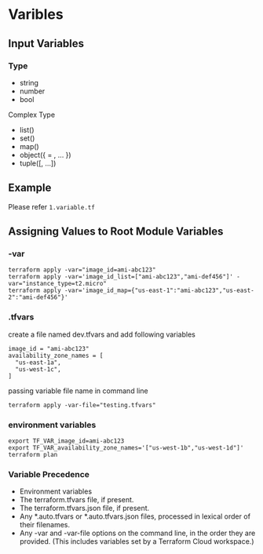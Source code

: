
# Varibles

## Input Variables

### Type

- string
- number
- bool

Complex Type

- list(<TYPE>)
- set(<TYPE>)
- map(<TYPE>)
- object({<ATTR NAME> = <TYPE>, ... })
- tuple([<TYPE>, ...])


## Example

Please refer `1.variable.tf`

## Assigning Values to Root Module Variables


### -var 

```
terraform apply -var="image_id=ami-abc123"
terraform apply -var='image_id_list=["ami-abc123","ami-def456"]' -var="instance_type=t2.micro"
terraform apply -var='image_id_map={"us-east-1":"ami-abc123","us-east-2":"ami-def456"}'
```

### .tfvars

create a file named dev.tfvars and add following variables

```
image_id = "ami-abc123"
availability_zone_names = [
  "us-east-1a",
  "us-west-1c",
]
```

passing variable file name in command line

```
terraform apply -var-file="testing.tfvars"
```

### environment variables

```
export TF_VAR_image_id=ami-abc123
export TF_VAR_availability_zone_names='["us-west-1b","us-west-1d"]'
terraform plan
```

### Variable Precedence

- Environment variables
- The terraform.tfvars file, if present.
- The terraform.tfvars.json file, if present.
- Any *.auto.tfvars or *.auto.tfvars.json files, processed in lexical order of their filenames.
- Any -var and -var-file options on the command line, in the order they are provided. (This includes variables set by a Terraform Cloud workspace.)